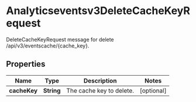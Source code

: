 

# Analyticseventsv3DeleteCacheKeyRequest

DeleteCacheKeyRequest message for delete /api/v3/eventscache/{cache_key}.

## Properties

| Name | Type | Description | Notes |
|------------ | ------------- | ------------- | -------------|
|**cacheKey** | **String** | The cache key to delete. |  [optional] |



